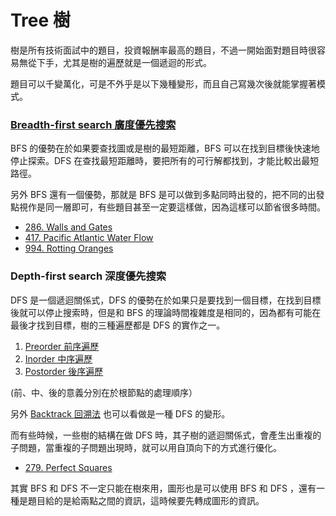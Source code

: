 # Tree 樹

樹是所有技術面試中的題目，投資報酬率最高的題目，不過一開始面對題目時很容易無從下手，尤其是樹的遍歷就是一個遞迴的形式。

題目可以千變萬化，可是不外乎是以下幾種變形，而且自己寫幾次後就能掌握著模式。

### [Breadth-first search 廣度優先搜索](breadthfirst-search/)

BFS 的優勢在於如果要查找圖或是樹的最短距離，BFS 可以在找到目標後快速地停止探索。DFS 在查找最短距離時，要把所有的可行解都找到，才能比較出最短路徑。

另外 BFS 還有一個優勢，那就是 BFS 是可以做到多點同時出發的，把不同的出發點視作是同一層即可，有些題目甚至一定要這樣做，因為這樣可以節省很多時間。

* [286. Walls and Gates](breadthfirst-search/walls-and-gates.md)
* [417. Pacific Atlantic Water Flow](breadthfirst-search/pacific-atlantic-water-flow.md) 
* [994. Rotting Oranges](breadthfirst-search/rotting-oranges.md)

### Depth-first search 深度優先搜索

DFS 是一個遞迴關係式，DFS 的優勢在於如果只是要找到一個目標，在找到目標後就可以停止搜索時，但是和 BFS 的理論時間複雜度是相同的，因為都有可能在最後才找到目標，樹的三種遍歷都是 DFS 的實作之一。

1. [Preorder 前序遍歷](preorder/)
2. [Inorder 中序遍歷](inorder/)
3. [Postorder 後序遍歷](postorder/)

\(前、中、後的意義分別在於根節點的處理順序）

另外 [Backtrack 回溯法](../backtrack/) 也可以看做是一種 DFS 的變形。

而有些時候，一些樹的結構在做 DFS 時，其子樹的遞迴關係式，會產生出重複的子問題，當重複的子問題出現時，就可以用自頂向下的方式進行優化。

* [279. Perfect Squares](breadthfirst-search/perfect-squares.md)

其實 BFS 和 DFS 不一定只能在樹來用，圖形也是可以使用 BFS 和 DFS ，還有一種是題目給的是給兩點之間的資訊，這時候要先轉成圖形的資訊。

